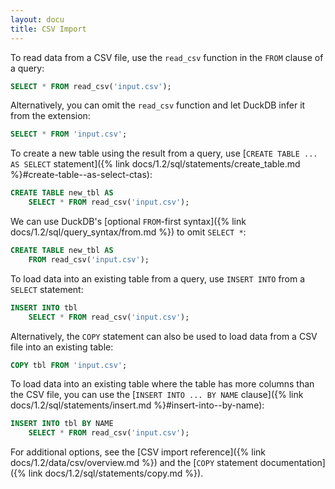 ```yaml
---
layout: docu
title: CSV Import
---
```


To read data from a CSV file, use the `read_csv` function in the `FROM` clause of a query:

```sql
SELECT * FROM read_csv('input.csv');
```

Alternatively, you can omit the `read_csv` function and let DuckDB infer it from the extension:

```sql
SELECT * FROM 'input.csv';
```

To create a new table using the result from a query, use [`CREATE TABLE ... AS SELECT` statement]({% link docs/1.2/sql/statements/create_table.md %}#create-table--as-select-ctas):

```sql
CREATE TABLE new_tbl AS
    SELECT * FROM read_csv('input.csv');
```

We can use DuckDB's [optional `FROM`-first syntax]({% link docs/1.2/sql/query_syntax/from.md %}) to omit `SELECT *`:

```sql
CREATE TABLE new_tbl AS
    FROM read_csv('input.csv');
```

To load data into an existing table from a query, use `INSERT INTO` from a `SELECT` statement:

```sql
INSERT INTO tbl
    SELECT * FROM read_csv('input.csv');
```

Alternatively, the `COPY` statement can also be used to load data from a CSV file into an existing table:

```sql
COPY tbl FROM 'input.csv';
```

To load data into an existing table where the table has more columns than the CSV file, you can use the [`INSERT INTO ... BY NAME` clause]({% link docs/1.2/sql/statements/insert.md %}#insert-into--by-name):

```sql
INSERT INTO tbl BY NAME
    SELECT * FROM read_csv('input.csv');
```

For additional options, see the [CSV import reference]({% link docs/1.2/data/csv/overview.md %}) and the [`COPY` statement documentation]({% link docs/1.2/sql/statements/copy.md %}).